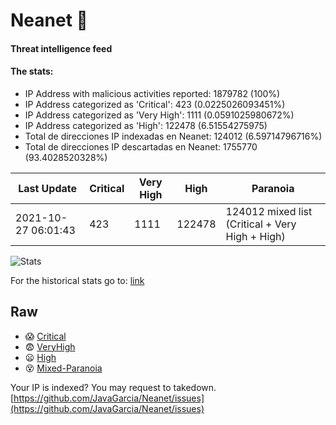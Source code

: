 # Neanet :hocho:
#### Threat intelligence feed
#### The stats:

- IP Address with malicious activities reported: 1879782 (100%)
- IP Address categorized as 'Critical':  423 (0.0225026093451%)
- IP Address categorized as 'Very High':  1111 (0.0591025980672%)
- IP Address categorized as 'High':  122478 (6.51554275975)
- Total de direcciones IP indexadas en Neanet:  124012 (6.59714796716%)
- Total de direcciones IP descartadas en Neanet:  1755770 (93.4028520328%)

| Last Update | Critical | Very High | High | Paranoia |
| --- | --- | --- | --- | --- |
| 2021-10-27 06:01:43 | 423 | 1111 | 122478 | 124012 mixed list (Critical + Very High + High)|

![Stats](https://docs.google.com/spreadsheets/d/e/2PACX-1vSnaNMIXVabIpDJjufMlzH7poXnshF3mgd8Is1g9ytUEzVsP5my4Trn8f-xkoLLQ38xpL3HtmUexLo6/pubchart?oid=501124687&format=image)

For the historical stats go to: [link](/stats.csv)
## Raw
- :scream: [Critical](https://raw.githubusercontent.com/JavaGarcia/Neanet/master/blacklists/neanet_critical.txt)
- :fearful: [VeryHigh](https://raw.githubusercontent.com/JavaGarcia/Neanet/master/blacklists/neanet_veryHigh.txtt)
- :frowning: [High](https://raw.githubusercontent.com/JavaGarcia/Neanet/master/blacklists/neanet_high.txt)
- :dizzy_face: [Mixed-Paranoia](https://raw.githubusercontent.com/JavaGarcia/Neanet/master/blacklists/neanet_all.txt)


Your IP is indexed? You may request to takedown. [https://github.com/JavaGarcia/Neanet/issues](https://github.com/JavaGarcia/Neanet/issues)
















































































































































































































































































































































































































































































































































































































































































































































































































































































































































































































































































































































































































































































































































































































































































































































































































































































































































































































































































































































































































































































































































































































































































































































































































































































































































































































































































































































































































































































































































































































































































































































































































































































































































































































































































































































































































































































































































































































































































































































































































































































































































































































































































































































































































































































































































































































































































































































































































































































































































































































































































































































































































































































































































































































































































































































































































































































































































































































































































































































































































































































































































































































































































































































































































































































































































































































































































































































































































































































































































































































































































































































































































































































































































































































































































































































































































































































































































































































































































































































































































































































































































































































































































































































































































































































































































































































































































































































































































































































































































































































































































































































































































































































































































































































































































































































































































































































































































































































































































































